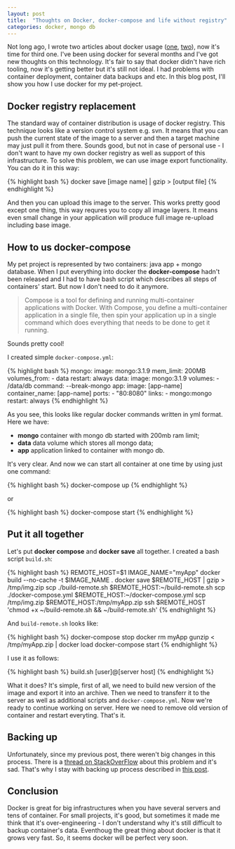 ```yaml
---
layout: post
title:  "Thoughts on Docker, docker-compose and life without registry"
categories: docker, mongo db
---
```

Not long ago, I wrote two articles about docker usage ([one](/2015/05/22/docker1/),
[two](/2015/05/31/docker-mongo-backup/)), now it's time for third one. I've been using docker for several months and 
I've got new thoughts on this technology. It's fair to say that docker didn't have rich tooling, 
now it's getting better but it's still not ideal. I had problems with container deployment, container data backups 
and etc. In this blog post, I'll show you how I use docker for my pet-project.

## Docker registry replacement

The standard way of container distribution is usage of docker registry. This technique looks like a version 
control system e.g. svn. It means that you can push the current state of the image to a server and 
then a target machine may just pull it from there. Sounds good, but not in case of personal use - 
I don't want to have my own docker registry as well as support of this infrastructure. To solve this problem, 
we can use image export functionality. You can do it in this way:

{% highlight bash %}
docker save [image name] | gzip > [output file]
{% endhighlight %}

And then you can upload this image to the server. This works pretty good except one thing, this way requres you to copy
all image layers. It means even small change in your application will produce full image re-upload including base image.

## How to us docker-compose

My pet project is represented by two containers: java app + mongo database. When I put everything into docker 
the **docker-compose** hadn't been released and I had to have bash script which describes all steps of containers' start.
But now I don't need to do it anymore.

>Compose is a tool for defining and running multi-container applications with Docker. With Compose, you define a multi-container application in a single file, then spin your application up in a single command which does everything that needs to be done to get it running.

Sounds pretty cool!

I created simple `docker-compose.yml`:

{% highlight bash %}
mongo:
  image: mongo:3.1.9
  mem_limit: 200MB
  volumes_from:
    - data
  restart: always
data:
  image: mongo:3.1.9
  volumes:
    - /data/db
  command: --break-mongo
app:
  image: [app-name]
  container_name: [app-name]
  ports:
    - "80:8080"
  links:
    - mongo:mongo
  restart: always
{% endhighlight %}

As you see, this looks like regular docker commands written in yml format. Here we have:

* **mongo** container with mongo db started with 200mb ram limit;
* **data** data volume which stores all mongo data;
* **app** application linked to container with mongo db.

It's very clear. And now we can start all container at one time by using just one command:

{% highlight bash %}
docker-compose up
{% endhighlight %}

or

{% highlight bash %}
docker-compose start
{% endhighlight %}

## Put it all together

Let's put **docker compose** and **docker save** all together. I created a bash script `build.sh`:

{% highlight bash %}
REMOTE_HOST=$1
IMAGE_NAME="myApp"
docker build --no-cache -t $IMAGE_NAME .
docker save $REMOTE_HOST | gzip > /tmp/img.zip
scp ./build-remote.sh $REMOTE_HOST:~/build-remote.sh
scp ./docker-compose.yml $REMOTE_HOST:~/docker-compose.yml
scp /tmp/img.zip $REMOTE_HOST:/tmp/myApp.zip
ssh $REMOTE_HOST 'chmod +x ~/build-remote.sh && ~/build-remote.sh'
{% endhighlight %}

And `build-remote.sh` looks like:

{% highlight bash %}
docker-compose stop
docker rm myApp
gunzip < /tmp/myApp.zip | docker load
docker-compose start
{% endhighlight %}

I use it as follows:

{% highlight bash %}
build.sh [user]@[server host]
{% endhighlight %}

What it does? It's simple, first of all, we need to build new version of the image and export it into an archive.
Then we need to transferr it to the server as well as additional scripts and `docker-compose.yml`. Now we're ready to
continue working on server. Here we need to remove old version of container and restart everyting. That's it.

## Backing up

Unfortunately, since my previous post, there weren't big changes in this process. There is a 
[thread on StackOverFlow](http://stackoverflow.com/questions/18496940/how-to-deal-with-persistent-storage-e-g-databases-in-docker)
about this problem and it's sad. That's why I stay with backing up process described in [this post](/2015/05/31/docker-mongo-backup/).

## Conclusion

Docker is great for big infrastructures when you have several servers and tens of container. For small projects, it's good, but
sometimes it made me think that it's over-engineering - I don't understand why it's still difficult to backup container's
data. Eventhoug the great thing about docker is that it grows very fast. So, it seems docker will be perfect very soon.
